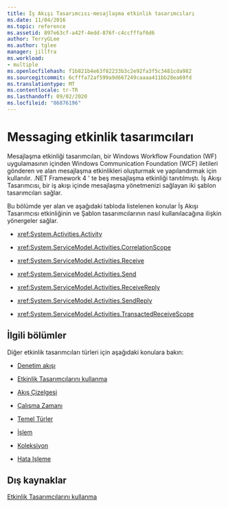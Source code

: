 ```yaml
---
title: İş Akışı Tasarımcısı-mesajlaşma etkinlik tasarımcıları
ms.date: 11/04/2016
ms.topic: reference
ms.assetid: 897e63cf-a42f-4edd-876f-c4ccfffaf6d6
author: TerryGLee
ms.author: tglee
manager: jillfra
ms.workload:
- multiple
ms.openlocfilehash: f1b821b4e63f82233b3c2e92fa3f5c3481cda982
ms.sourcegitcommit: 6cfffa72af599a9d667249caaaa411bb28ea69fd
ms.translationtype: MT
ms.contentlocale: tr-TR
ms.lasthandoff: 09/02/2020
ms.locfileid: "86876196"
---
```

# <a name="messaging-activity-designers"></a>Messaging etkinlik tasarımcıları

Mesajlaşma etkinliği tasarımcıları, bir Windows Workflow Foundation (WF) uygulamasının içinden Windows Communication Foundation (WCF) iletileri gönderen ve alan mesajlaşma etkinlikleri oluşturmak ve yapılandırmak için kullanılır. .NET Framework 4 ' te beş mesajlaşma etkinliği tanıtılmıştı. İş Akışı Tasarımcısı, bir iş akışı içinde mesajlaşma yönetmenizi sağlayan iki şablon tasarımcıları sağlar.

Bu bölümde yer alan ve aşağıdaki tabloda listelenen konular İş Akışı Tasarımcısı etkinliğinin ve Şablon tasarımcılarının nasıl kullanılacağına ilişkin yönergeler sağlar.

- <xref:System.Activities.Activity>

- <xref:System.ServiceModel.Activities.CorrelationScope>

- <xref:System.ServiceModel.Activities.Receive>

- <xref:System.ServiceModel.Activities.Send>

- <xref:System.ServiceModel.Activities.ReceiveReply>

- <xref:System.ServiceModel.Activities.SendReply>

- <xref:System.ServiceModel.Activities.TransactedReceiveScope>

## <a name="related-sections"></a>İlgili bölümler

Diğer etkinlik tasarımcıları türleri için aşağıdaki konulara bakın:

- [Denetim akışı](../workflow-designer/control-flow-activity-designers.md)

- [Etkinlik Tasarımcılarını kullanma](control-flow-activity-designers.md)

- [Akış Çizelgesi](../workflow-designer/flowchart-activity-designers.md)

- [Çalışma Zamanı](../workflow-designer/runtime-activity-designers.md)

- [Temel Türler](../workflow-designer/primitives-activity-designers.md)

- [İşlem](../workflow-designer/transaction-activity-designers.md)

- [Koleksiyon](../workflow-designer/collection-activity-designers.md)

- [Hata Işleme](../workflow-designer/error-handling-activity-designers.md)

## <a name="external-resources"></a>Dış kaynaklar

[Etkinlik Tasarımcılarını kullanma](control-flow-activity-designers.md)